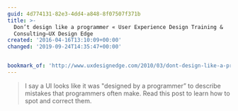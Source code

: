 ```yaml
---
guid: 4d774131-82e3-4dd4-a848-8f07507f371b
title: >-
  Don’t design like a programmer « User Experience Design Training &
  Consulting–UX Design Edge
created: '2016-04-16T13:10:09+00:00'
changed: '2019-09-24T14:35:47+00:00'


bookmark_of: 'http://www.uxdesignedge.com/2010/03/dont-design-like-a-programmer/'
---
```



<blockquote>I say a UI looks like it was "designed by a programmer” to describe mistakes that programmers often make. Read this post to learn how to spot and correct them.</blockquote>
